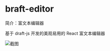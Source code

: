 # braft-editor

简介：富文本编辑器

基于 draft-js 开发的美观易用的 React 富文本编辑器

![截图](https://unpkg.com/@ice/block-braft-editor/screenshot.png)
